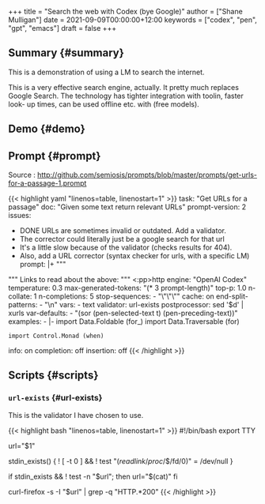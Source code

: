 +++
title = "Search the web with Codex (bye Google)"
author = ["Shane Mulligan"]
date = 2021-09-09T00:00:00+12:00
keywords = ["codex", "pen", "gpt", "emacs"]
draft = false
+++

## Summary {#summary}

This is a demonstration of using a LM to
search the internet.

This is a very effective search engine,
actually. It pretty much replaces Google
Search. The technology has tighter integration
with toolin, faster look- up times, can be
used offline etc. with (free models).


## Demo {#demo}

<!-- Play on asciinema.com -->
<!-- <a title="asciinema recording" href="https://asciinema.org/a/o7X9udIBKyBRGLXbdHkV5divh" target="_blank"><img alt="asciinema recording" src="https://asciinema.org/a/o7X9udIBKyBRGLXbdHkV5divh.svg" /></a> -->
<!-- Play on the blog -->
<script src="https://asciinema.org/a/o7X9udIBKyBRGLXbdHkV5divh.js" id="asciicast-o7X9udIBKyBRGLXbdHkV5divh" async></script>


## Prompt {#prompt}

Source
: <http://github.com/semiosis/prompts/blob/master/prompts/get-urls-for-a-passage-1.prompt>

<!--listend-->

{{< highlight yaml "linenos=table, linenostart=1" >}}
task: "Get URLs for a passage"
doc: "Given some text return relevant URLs"
prompt-version: 2
issues:
  - DONE URLs are sometimes invalid or outdated. Add a validator.
  - The corrector could literally just be a google search for that url
  - It's a little slow because of the validator (checks results for 404).
  - Also, add a URL corrector (syntax checker for urls, with a specific LM)
prompt: |+
  """
  <text>
  """
  Links to read about the above:
  """
  <:pp>http
engine: "OpenAI Codex"
temperature: 0.3
max-generated-tokens: "(* 3 prompt-length)"
top-p: 1.0
n-collate: 1
n-completions: 5
stop-sequences:
- "\"\"\""
cache: on
end-split-patterns:
- "\n"
vars:
- text
validator: url-exists
postprocessor: sed '$d' | xurls
var-defaults:
- "(sor (pen-selected-text t) (pen-preceding-text))"
examples:
- |-
    import Data.Foldable (for_)
    import Data.Traversable (for)

    import Control.Monad (when)
info: on
completion: off
insertion: off
{{< /highlight >}}


## Scripts {#scripts}


### `url-exists` {#url-exists}

This is the validator I have chosen to use.

{{< highlight bash "linenos=table, linenostart=1" >}}
#!/bin/bash
export TTY

url="$1"

stdin_exists() {
    ! [ -t 0 ] && ! test "$(readlink /proc/$$/fd/0)" = /dev/null
}

if stdin_exists && ! test -n "$url"; then
    url="$(cat)"
fi

curl-firefox -s -I "$url" | grep -q "HTTP.*200"
{{< /highlight >}}